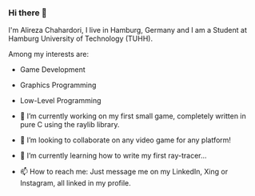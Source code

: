### Hi there 👋

I'm Alireza Chahardori, I live in Hamburg, Germany and I am a Student at Hamburg University of Technology (TUHH).

Among my interests are:

- Game Development
- Graphics Programming
- Low-Level Programming

- 🔭 I’m currently working on my first small game, completely written in pure C using the raylib library.
- 👯 I’m looking to collaborate on any video game for any platform!
- 🌱 I’m currently learning how to write my first ray-tracer...
- 📫 How to reach me: Just message me on my LinkedIn, Xing or Instagram, all linked in my profile.

<!--
**whoisalireza/whoisalireza** is a ✨ _special_ ✨ repository because its `README.md` (this file) appears on your GitHub profile.

Here are some ideas to get you started:

- 🔭 I’m currently working on ...
- 🌱 I’m currently learning ...
- 👯 I’m looking to collaborate on ...
- 🤔 I’m looking for help with ...
- 💬 Ask me about ...
- 📫 How to reach me: ...
- 😄 Pronouns: ...
- ⚡ Fun fact: ...
-->

